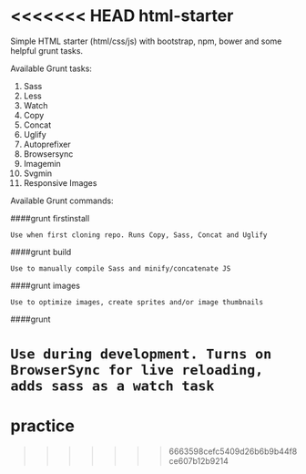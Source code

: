 <<<<<<< HEAD
html-starter
============

Simple HTML starter (html/css/js) with bootstrap, npm, bower and some helpful grunt tasks.

Available Grunt tasks:

1. Sass
2. Less
3. Watch
3. Copy
3. Concat
4. Uglify
5. Autoprefixer
6. Browsersync
7. Imagemin
8. Svgmin
9. Responsive Images

Available Grunt commands:

####grunt firstinstall

```Use when first cloning repo. Runs Copy, Sass, Concat and Uglify```

####grunt build

```Use to manually compile Sass and minify/concatenate JS```

####grunt images

```Use to optimize images, create sprites and/or image thumbnails```

####grunt

```Use during development. Turns on BrowserSync for live reloading, adds sass as a watch task```
=======
# practice
>>>>>>> 6663598cefc5409d26b6b9b44f8ce607b12b9214
